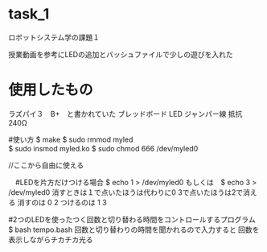 # task_1
ロボットシステム学の課題１

授業動画を参考にLEDの追加とバッシュファイルで少しの遊びを入れた

# 使用したもの
ラズパイ３　B+　と書かれていた
ブレッドボード
LED ジャンパー線
抵抗　240Ω

#使い方
$ make 
$ sudo rmmod myled  
$ sudo insmod myled.ko
$ sudo chmod 666 /dev/myled0

//ここから自由に使える

　#LEDを片方だけつける場合
$ echo 1 > /dev/myled0  もしくは　$ echo 3 > /dev/myled0
消すときは１で点いたほうは代わりに0
3で点いたほうは2で消える
消すのは
0 2
つけるのは
1 3

 #2つのLEDを使ったつく回数と切り替わる時間をコントロールするプログラム
$ bash tempo.bash
回数と切り替わりの時間を聞かれるので入力すると
回数を表示しながらチカチカ光る
